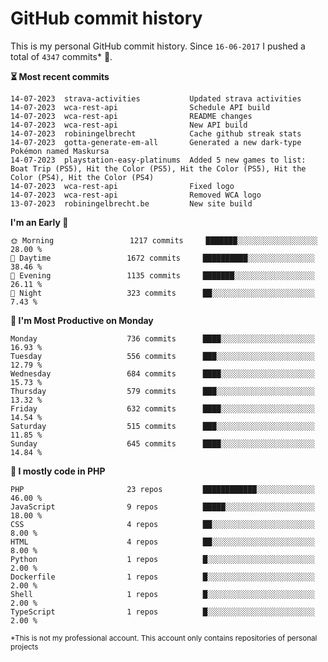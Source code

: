 # GitHub commit history
This is my personal GitHub commit history. Since <!--START_SECTION:first-commit-date-->`16-06-2017`<!--END_SECTION:first-commit-date--> I pushed a total of <!--START_SECTION:total-commit-count-->`4347`<!--END_SECTION:total-commit-count--> commits* 🎉.

<!--START_SECTION:most-recent-commits-->
**⏳ Most recent commits**
                                        
```text
14-07-2023  strava-activities           Updated strava activities
14-07-2023  wca-rest-api                Schedule API build
14-07-2023  wca-rest-api                README changes
14-07-2023  wca-rest-api                New API build
14-07-2023  robiningelbrecht            Cache github streak stats
14-07-2023  gotta-generate-em-all       Generated a new dark-type Pokémon named Maskursa
14-07-2023  playstation-easy-platinums  Added 5 new games to list: Boat Trip (PS5), Hit the Color (PS5), Hit the Color (PS5), Hit the Color (PS4), Hit the Color (PS4)
14-07-2023  wca-rest-api                Fixed logo
14-07-2023  wca-rest-api                Removed WCA logo
13-07-2023  robiningelbrecht.be         New site build
```
<!--END_SECTION:most-recent-commits-->  

<!--START_SECTION:commits-per-day-time-->
**I&#039;m an Early 🐤**

```text
🌞 Morning                 1217 commits     ███████░░░░░░░░░░░░░░░░░░   28.00 %
🌆 Daytime                 1672 commits     ██████████░░░░░░░░░░░░░░░   38.46 %
🌃 Evening                 1135 commits     ███████░░░░░░░░░░░░░░░░░░   26.11 %
🌙 Night                   323 commits      ██░░░░░░░░░░░░░░░░░░░░░░░   7.43 %
```
<!--END_SECTION:commits-per-day-time-->  

<!--START_SECTION:commits-per-weekday-->
**📅 I&#039;m Most Productive on Monday**

```text
Monday                    736 commits      ████░░░░░░░░░░░░░░░░░░░░░   16.93 %
Tuesday                   556 commits      ███░░░░░░░░░░░░░░░░░░░░░░   12.79 %
Wednesday                 684 commits      ████░░░░░░░░░░░░░░░░░░░░░   15.73 %
Thursday                  579 commits      ███░░░░░░░░░░░░░░░░░░░░░░   13.32 %
Friday                    632 commits      ████░░░░░░░░░░░░░░░░░░░░░   14.54 %
Saturday                  515 commits      ███░░░░░░░░░░░░░░░░░░░░░░   11.85 %
Sunday                    645 commits      ████░░░░░░░░░░░░░░░░░░░░░   14.84 %
```
<!--END_SECTION:commits-per-weekday-->  

<!--START_SECTION:repos-per-language-->
**💬 I mostly code in PHP**

```text
PHP                       23 repos         ████████████░░░░░░░░░░░░░   46.00 %
JavaScript                9 repos          █████░░░░░░░░░░░░░░░░░░░░   18.00 %
CSS                       4 repos          ██░░░░░░░░░░░░░░░░░░░░░░░   8.00 %
HTML                      4 repos          ██░░░░░░░░░░░░░░░░░░░░░░░   8.00 %
Python                    1 repos          █░░░░░░░░░░░░░░░░░░░░░░░░   2.00 %
Dockerfile                1 repos          █░░░░░░░░░░░░░░░░░░░░░░░░   2.00 %
Shell                     1 repos          █░░░░░░░░░░░░░░░░░░░░░░░░   2.00 %
TypeScript                1 repos          █░░░░░░░░░░░░░░░░░░░░░░░░   2.00 %
```
<!--END_SECTION:repos-per-language-->  

<sub>*This is not my professional account. This account only contains repositories of personal projects</sub>
